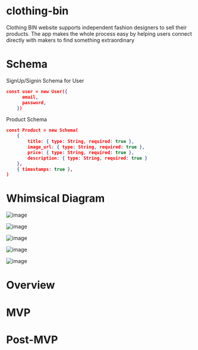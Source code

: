 # clothing-bin
Clothing BIN website supports independent fashion designers to sell their products. The app makes the whole process easy by helping users connect directly with makers to find something extraordinary

# Schema


SignUp/Signin Schema for User
```JSON
const user = new User({
      email,
      password,
    })
```
    
Product Schema
```JSON
const Product = new Schema(
    {
        title: { type: String, required: true },
        image_url: { type: String, required: true },
        price: { type: String, required: true },
        description: { type: String, required: true }
    },
    { timestamps: true },
)
```

# Whimsical Diagram

![image](https://user-images.githubusercontent.com/84349667/126210996-d7639675-c9bc-4ded-872a-9a977c9a0904.png)

![image](https://user-images.githubusercontent.com/84349667/126211673-b4cfc1ae-6a4e-4f22-8ac0-074fd7111938.png)

![image](https://user-images.githubusercontent.com/84349667/126212030-6593bb41-f160-432a-939b-525ff641b80c.png)

![image](https://user-images.githubusercontent.com/84349667/126212765-e986bca1-7f45-4c77-859b-8eca655fdb70.png)

![image](https://user-images.githubusercontent.com/84349667/126213211-5c47083f-f9d5-4b15-907a-ea66d2e8239d.png)





# Overview
# MVP
# Post-MVP
